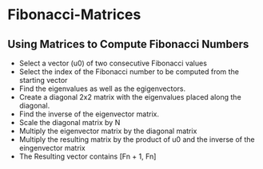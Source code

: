 # Fibonacci-Matrices

## Using Matrices to Compute Fibonacci Numbers

- Select a vector (u0) of two consecutive Fibonacci values
- Select the index of the Fibonacci number to be computed from the starting vector
- Find the eigenvalues as well as the egigenvectors. 
- Create a diagonal 2x2 matrix with the eigenvalues placed along the diagonal. 
- Find the inverse of the eigenvector matrix. 
- Scale the diagonal matrix by N
- Multiply the eigenvector matrix by the diagonal matrix
- Multiply the resulting matrix by the product of u0 and the inverse of the eingenvector matrix
- The Resulting vector contains [Fn + 1, Fn]